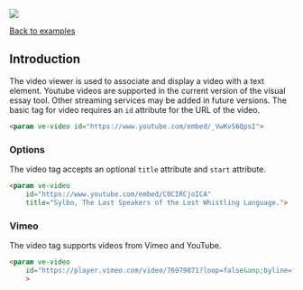 <a href="https://juncture-digital.org"><img src="https://gitcdn.link/repo/jstor-labs/juncture/main/images/ve-button.png"></a>

<param ve-config
       title="Video examples"
       banner="https://upload.wikimedia.org/wikipedia/commons/thumb/7/75/WorldMap-A_with_Frame.png/1024px-WorldMap-A_with_Frame.png"
       layout="vtl"
       author="JSTOR Labs team">

<a class="nav" href="/examples"><i class="fas fa-arrow-circle-left"></i>Back to examples</a>

## Introduction
The video viewer is used to associate and display a video with a text element. Youtube videos are supported in the current version of the visual essay tool. Other streaming services may be added in future versions.
The basic tag for video requires an `id` attribute for the URL of the video. 
```html
<param ve-video id="https://www.youtube.com/embed/_VwKvS6QpsI">
```
<param ve-video id="https://www.youtube.com/embed/_VwKvS6QpsI">

### Options
The video tag accepts an optional `title` attribute and `start` attribute.
```html
<param ve-video
	id="https://www.youtube.com/embed/C0CIRCjoICA"
	title="Sylbo, The Last Speakers of the Lost Whistling Language.">
```
<param ve-video
	id="https://www.youtube.com/embed/C0CIRCjoICA"
	title="Sylbo, The Last Speakers of the Lost Whistling Language.">
	
### Vimeo
The video tag supports videos from Vimeo and YouTube.
```html
<param ve-video
	id="https://player.vimeo.com/video/76979871?loop=false&amp;byline=false&amp;portrait=false&amp;title=false&amp;speed=true&amp;transparent=0&amp;gesture=media"
	>
```
<param ve-video
	id="https://player.vimeo.com/video/76979871?loop=false&amp;byline=false&amp;portrait=false&amp;title=false&amp;speed=true&amp;transparent=0&amp;gesture=media"
	>
